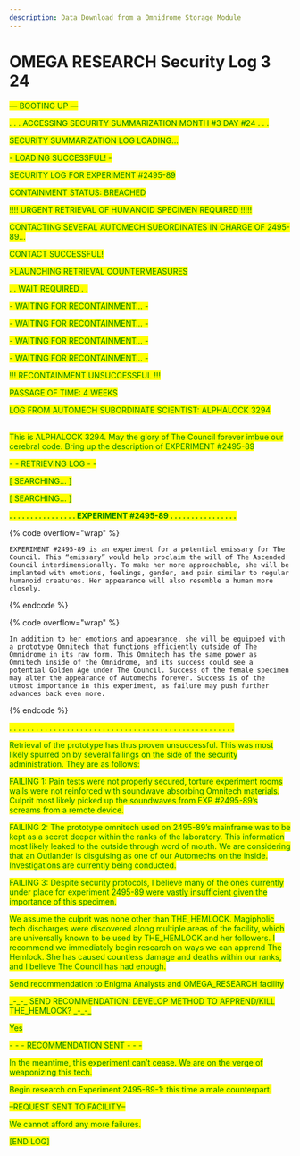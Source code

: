 ```yaml
---
description: Data Download from a Omnidrome Storage Module
---
```


# OMEGA RESEARCH Security Log 3 24

<mark style="color:green;">— BOOTING UP —</mark>

<mark style="color:green;">.  .  . ACCESSING SECURITY SUMMARIZATION MONTH #3 DAY #24 .  .  .</mark>

<mark style="color:green;">SECURITY SUMMARIZATION LOG LOADING…</mark>

<mark style="color:green;">-  LOADING SUCCESSFUL! -</mark>

<mark style="color:green;">SECURITY LOG FOR EXPERIMENT #2495-89</mark>

<mark style="color:green;">CONTAINMENT STATUS: BREACHED</mark>

<mark style="color:green;">!!!! URGENT RETRIEVAL OF HUMANOID SPECIMEN REQUIRED !!!!!</mark>

<mark style="color:green;">CONTACTING SEVERAL AUTOMECH SUBORDINATES IN CHARGE OF 2495-89…</mark>

<mark style="color:green;">CONTACT SUCCESSFUL!</mark>

<mark style="color:green;">>LAUNCHING RETRIEVAL COUNTERMEASURES</mark>

<mark style="color:green;">.  .  WAIT REQUIRED  .  .</mark>

<mark style="color:green;">- WAITING FOR RECONTAINMENT… -</mark>

<mark style="color:green;">- WAITING FOR RECONTAINMENT… -</mark>

<mark style="color:green;">- WAITING FOR RECONTAINMENT… -</mark>

<mark style="color:green;">- WAITING FOR RECONTAINMENT… -</mark>

&#x20;  <mark style="color:green;">!!! RECONTAINMENT UNSUCCESSFUL !!!</mark>

&#x20;   <mark style="color:green;">PASSAGE OF TIME: 4 WEEKS</mark>

<mark style="color:green;">LOG FROM AUTOMECH SUBORDINATE SCIENTIST: ALPHALOCK 3294</mark>

\
<mark style="color:green;">This is ALPHALOCK 3294. May the glory of The Council forever imbue our cerebral code. Bring up the description of EXPERIMENT #2495-89</mark>

<mark style="color:green;">- - RETRIEVING LOG - -</mark>

<mark style="color:green;">\[ SEARCHING… ]</mark>

<mark style="color:green;">\[ SEARCHING… ]</mark>

<mark style="color:green;">**.  .   .  .  .  .  .  .  .  .  .  .  .  .  .  .  EXPERIMENT #2495-89  .  .   .  .  .  .  .  .  .  .  .  .  .  .  .  .**</mark> &#x20;

{% code overflow="wrap" %}
```markup
EXPERIMENT #2495-89 is an experiment for a potential emissary for The Council. This “emissary” would help proclaim the will of The Ascended Council interdimensionally. To make her more approachable, she will be implanted with emotions, feelings, gender, and pain similar to regular humanoid creatures. Her appearance will also resemble a human more closely.
```
{% endcode %}

{% code overflow="wrap" %}
```
In addition to her emotions and appearance, she will be equipped with a prototype Omnitech that functions efficiently outside of The Omnidrome in its raw form. This Omnitech has the same power as Omnitech inside of the Omnidrome, and its success could see a potential Golden Age under The Council. Success of the female specimen may alter the appearance of Automechs forever. Success is of the utmost importance in this experiment, as failure may push further advances back even more.
```
{% endcode %}

<mark style="color:green;">.  .  .  .  .  .  .  .  .  .  .  .  .  .  .  .  .  .  .  .  .  .  .  .  .  .  .  .  .  .  .  .  .  .  .  .  .  .  .  .  .  .  .   .  .  .  .  .  .  .  .</mark>

<mark style="color:green;">Retrieval of the prototype has thus proven unsuccessful. This was most likely spurred on by several failings on the side of the security administration. They are as follows:</mark>

<mark style="color:green;">FAILING 1: Pain tests were not properly secured, torture experiment rooms walls were not reinforced with soundwave absorbing Omnitech materials. Culprit most likely picked up the soundwaves from EXP #2495-89’s screams from a remote device.</mark>

<mark style="color:green;">FAILING 2: The prototype omnitech used on 2495-89’s mainframe was to be kept as a secret deeper within the ranks of the laboratory. This information most likely leaked to the outside through word of mouth. We are considering that an Outlander is disguising as one of our Automechs on the inside. Investigations are currently being conducted.</mark>

<mark style="color:green;">FAILING 3: Despite security protocols, I believe many of the ones currently under place for experiment 2495-89 were vastly insufficient given the importance of this specimen.</mark>

<mark style="color:green;">We assume the culprit was none other than THE\_HEMLOCK. Magipholic tech discharges were discovered along multiple areas of the facility, which are universally known to be used by THE\_HEMLOCK and her followers. I recommend we immediately begin research on ways we can apprend The Hemlock. She has caused countless damage and deaths within our ranks, and I believe The Council has had enough.</mark>

<mark style="color:green;">Send recommendation to Enigma Analysts and OMEGA\_RESEARCH facility</mark>

<mark style="color:green;">\_-\_-\_ SEND RECOMMENDATION: DEVELOP METHOD TO APPREND/KILL THE\_HEMLOCK? \_-\_-\_</mark>

<mark style="color:green;">Yes</mark>

<mark style="color:green;">- - - RECOMMENDATION SENT - - -</mark>

<mark style="color:green;">In the meantime, this experiment can’t cease. We are on the verge of weaponizing this tech.</mark>

<mark style="color:green;">Begin research on Experiment 2495-89-1: this time a male counterpart.</mark>

<mark style="color:green;">–REQUEST SENT TO FACILITY–</mark>

<mark style="color:green;">We cannot afford any more failures.</mark>

<mark style="color:green;">\[END LOG]</mark>
